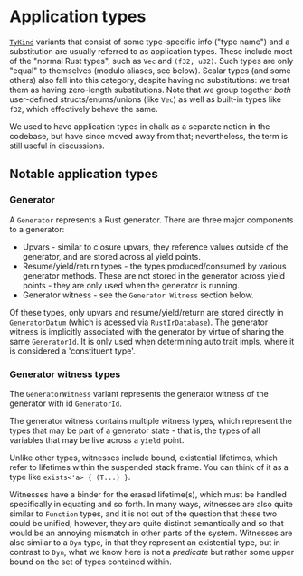 # Application types

[`TyKind`] variants that consist of some type-specific info ("type name")
and a substitution are usually referred to as application types. 
These include most of the "normal Rust types", such as `Vec` and `(f32, u32)`.
Such types are only "equal" to themselves (modulo aliases, see below). 
Scalar types (and some others) also fall into this category, despite having no
substitutions: we treat them as having zero-length substitutions.
Note that we group together *both* user-defined structs/enums/unions (like `Vec`)
as well as built-in types like `f32`, which effectively behave the
same.

We used to have application types in chalk as a separate notion in the codebase,
but have since moved away from that; nevertheless, the term is still useful in discussions.

[`TyKind`]: https://rust-lang.github.io/chalk/chalk_ir/enum.TyKind.html

## Notable application types

### Generator

A `Generator` represents a Rust generator. There are three major components
to a generator:

* Upvars - similar to closure upvars, they reference values outside of the generator,
  and are stored across al yield points.
* Resume/yield/return types - the types produced/consumed by various generator methods.
  These are not stored in the generator across yield points - they are only
  used when the generator is running.
* Generator witness - see the `Generator Witness` section below.

Of these types, only upvars and resume/yield/return are stored directly in `GeneratorDatum`
(which is acessed via `RustIrDatabase`). The generator witness is implicitly associated with
the generator by virtue of sharing the same `GeneratorId`. It is only used when determining
auto trait impls, where it is considered a 'constituent type'.

### Generator witness types

The `GeneratorWitness` variant represents the generator witness of
the generator with id `GeneratorId`. 

The generator witness contains multiple witness types,
which represent the types that may be part of a generator
state - that is, the types of all variables that may be live across
a `yield` point.

Unlike other types, witnesses include bound, existential
lifetimes, which refer to lifetimes within the suspended stack frame.
You can think of it as a type like `exists<'a> { (T...) }`.

Witnesses have a binder for the erased lifetime(s), which must be
handled specifically in equating and so forth. In many ways,
witnesses are also quite similar to `Function` types, and it is not
out of the question that these two could be unified; however, they
are quite distinct semantically and so that would be an annoying
mismatch in other parts of the system. Witnesses are also similar 
to a `Dyn` type, in that they represent an existential type, but
in contrast to `Dyn`, what we know here is not a *predicate* but
rather some upper bound on the set of types contained within.
